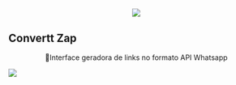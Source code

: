 <h1 align=center>
<img src=https://i.imgur.com/NJGepyx.png></img>
</h1>

<h2>Convertt Zap</h2>
<p align=center>🚀Interface geradora de links no formato API Whatsapp</p>

<img src="https://img.shields.io/static/v1?label=Blog&message=Rocketseat&color=7159c1&style=for-the-badge&logo=ghost"/>
